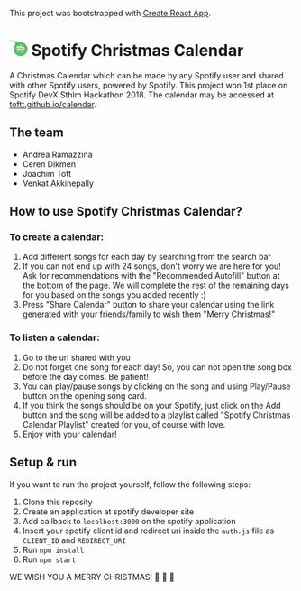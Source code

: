 This project was bootstrapped with [Create React App](https://github.com/facebook/create-react-app).

# ![Logo](/public/spotify_icon.png) Spotify Christmas Calendar
A Christmas Calendar which can be made by any Spotify user and shared with other Spotify users, powered by Spotify. This project won 1st place on Spotify DevX Sthlm Hackathon 2018. The calendar may be accessed at [toftt.github.io/calendar](https://toftt.github.io/calendar/).

## The team
* Andrea Ramazzina
* Ceren Dikmen
* Joachim Toft
* Venkat Akkinepally

## How to use Spotify Christmas Calendar?
### To create a calendar:
 1. Add different songs for each day by searching from the search bar
 2. If you can not end up with 24 songs, don't worry we are here for you! Ask for recommendations with the "Recommended Autofill" button at the bottom of the page. We will complete the rest of the remaining days for you based on the songs you added recently :)
 3. Press "Share Calendar" button to share your calendar using the link generated with your friends/family to wish them "Merry Christmas!"
 
### To listen a calendar:
  1. Go to the url shared with you
  2. Do not forget one song for each day! So, you can not open the song box before the day comes. Be patient!
  3. You can play/pause songs by clicking on the song and using Play/Pause button on the opening song card.
  4. If you think the songs should be on your Spotify, just click on the Add button and the song will be added to a playlist called "Spotify Christmas Calendar Playlist" created for you, of course with love.
  5. Enjoy with your calendar!
  
## Setup & run
If you want to run the project yourself, follow the following steps:
1. Clone this reposity
2. Create an application at spotify developer site
3. Add callback to `localhost:3000` on the spotify application
4. Insert your spotify client id and redirect uri inside the `auth.js` file as `CLIENT_ID` and `REDIRECT_URI`
5. Run `npm install`
6. Run `npm start`

WE WISH YOU A MERRY CHRISTMAS! :santa: :christmas_tree: :gift:

